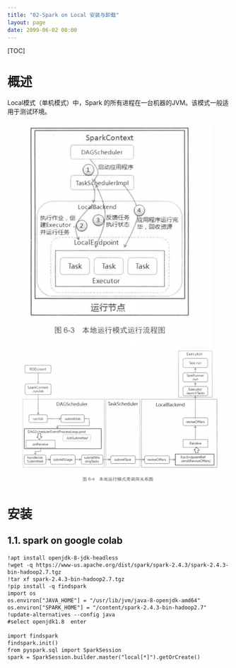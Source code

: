 ```yaml
---
title: "02-Spark on Local 安装与卸载"
layout: page
date: 2099-06-02 00:00
---
```


[TOC]
# 概述
Local模式（单机模式）中，Spark 的所有进程在一台机器的JVM。该模式一般适用于测试环境。 

![](../../../../../../../attach/images/2021-06-19-14-57-46.png)
![](../../../../../../../attach/images/2021-06-19-14-58-35.png)
# 安装

## 1.1. spark on google colab

```shell
!apt install openjdk-8-jdk-headless
!wget -q https://www-us.apache.org/dist/spark/spark-2.4.3/spark-2.4.3-bin-hadoop2.7.tgz
!tar xf spark-2.4.3-bin-hadoop2.7.tgz
!pip install -q findspark
import os
os.environ["JAVA_HOME"] = "/usr/lib/jvm/java-8-openjdk-amd64"
os.environ["SPARK_HOME"] = "/content/spark-2.4.3-bin-hadoop2.7"
!update-alternatives --config java
#select openjdk1.8  enter

import findspark
findspark.init()
from pyspark.sql import SparkSession
spark = SparkSession.builder.master("local[*]").getOrCreate()
```